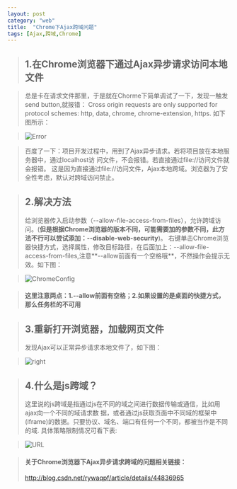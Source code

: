 ```yaml
---
layout: post
category: "web"
title:  "Chrome下Ajax跨域问题"
tags: [Ajax,跨域,Chrome]
---
```

>## 1.在Chrome浏览器下通过Ajax异步请求访问本地文件 ##

>总是卡在请求文件那里，于是就在Chorme下简单调试了一下，发现一触发send button,就报错：
Cross origin requests are only supported for protocol schemes: http, data, chrome, chrome-extension, https. 如下图所示：

>![Error](http://localhost:4000/images/error.png)

>百度了一下：项目开发过程中，用到了Ajax异步请求。若将项目放在本地服务器中，通过localhost访
问文件，不会报错。若直接通过file://访问文件就会报错。 
这是因为直接通过file://访问文件，Ajax本地跨域。浏览器为了安全性考虑，默认对跨域访问禁止。

>## 2.解决方法
>给浏览器传入启动参数（--allow-file-access-from-files），允许跨域访问。(**但是根据Chrome浏览器的版本不同，可能需要加的参数不同，此方法不行可以尝试添加：--disable-web-security**)。
右键单击Chrome浏览器快捷方式，选择属性，修改目标路径，在后面加上：--allow-file-access-from-files,注意**--allow前面有一个空格哦**，不然操作会提示无效。如下图：


>![ChromeConfig](https://github.com/TeslaHua/TeslaHua.github.io/tree/master/images/ChromeConfig.png)


>#### **这里注意两点：1.--allow前面有空格；2.如果设置的是桌面的快捷方式，那么任务栏的不可用**

>## 3.重新打开浏览器，加载网页文件
>发现Ajax可以正常异步请求本地文件了，如下图：

>![right](https://github.com/TeslaHua/TeslaHua.github.io/tree/master/images/right.png)

>## 4.什么是js跨域？
>这里说的js跨域是指通过js在不同的域之间进行数据传输或通信，比如用ajax向一个不同的域请求数
据，或者通过js获取页面中不同域的框架中(iframe)的数据。只要协议、域名、端口有任何一个不同，都被当作是不同的域.
具体策略限制情况可看下表:

>![URL](https://github.com/TeslaHua/TeslaHua.github.io/tree/master/images/url.png)

>#### 关于Chrome浏览器下Ajax异步请求跨域的问题相关链接：
><http://blog.csdn.net/rywaqpf/article/details/44836965>

